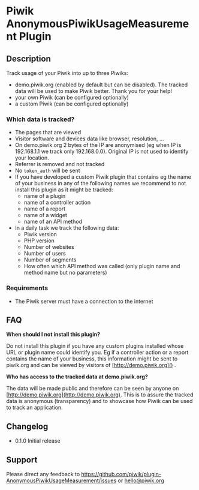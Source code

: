 # Piwik AnonymousPiwikUsageMeasurement Plugin

## Description

Track usage of your Piwik into up to three Piwiks:

* demo.piwik.org (enabled by default but can be disabled). The tracked data will be used to make Piwik better. Thank you for your help!
* your own Piwik (can be configured optionally)
* a custom Piwik (can be configured optionally)

### Which data is tracked?

* The pages that are viewed
* Visitor software and devices data like browser, resolution, ...
* On demo.piwik.org 2 bytes of the IP are anonymised (eg when IP is 192.168.1.1 we track only 192.168.0.0). Original IP is not used to identify your location.
* Referrer is removed and not tracked
* No `token_auth` will be sent
* If you have developed a custom Piwik plugin that contains eg the name of your business in any of the following names we recommend to not install this plugin as it might be tracked:
  * name of a plugin
  * name of a controller action
  * name of a report
  * name of a widget
  * name of an API method
* In a daily task we track the following data:
  * Piwik version
  * PHP version
  * Number of websites
  * Number of users
  * Number of segments
  * How often which API method was called (only plugin name and method name but no parameters)

### Requirements
* The Piwik server must have a connection to the internet

## FAQ

__When should I not install this plugin?__

Do not install this plugin if you have any custom plugins installed whose URL or plugin name could identify you. Eg if a controller action or a report
contains the name of your business, this information might be sent to piwik.org and can be viewed by visitors of [http://demo.piwik.org]() .

__Who has access to the tracked data at demo.piwik.org?__

The data will be made public and therefore can be seen by anyone on [http://demo.piwik.org](http://demo.piwik.org).
This is to assure the tracked data is anonymous (transparency) and to showcase how Piwik can be used to track an application.

## Changelog

* 0.1.0 Initial release

## Support

Please direct any feedback to https://github.com/piwik/plugin-AnonymousPiwikUsageMeasurement/issues or [hello@piwik.org](mailto:hello@piwik.org)